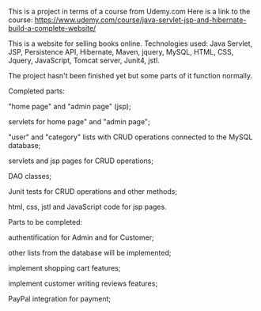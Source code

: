 This is a project in terms of a course from Udemy.com
Here is a link to the course: https://www.udemy.com/course/java-servlet-jsp-and-hibernate-build-a-complete-website/

This is a website for selling books online.
Technologies used: Java Servlet, JSP, Persistence API, Hibernate, Maven, jquery, MySQL, HTML, CSS, Jquery, JavaScript, Tomcat server, Junit4, jstl.

The project hasn't been finished yet but some parts of it function normally.

Completed parts: 

"home page" and "admin page" (jsp);

servlets for home page" and "admin page";

"user" and "category" lists with CRUD operations connected to the MySQL database;

servlets and jsp pages for CRUD operations;

DAO classes;

Junit tests for CRUD operations and other methods;

html, css, jstl and JavaScript code for jsp pages.





Parts to be completed:

authentification for Admin and for Customer;

other lists from the database will be implemented;

implement shopping cart features;

implement customer writing reviews features;

PayPal integration for payment;

